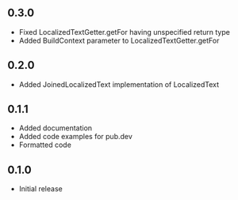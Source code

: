 ## 0.3.0
- Fixed LocalizedTextGetter.getFor having unspecified return type
- Added BuildContext parameter to LocalizedTextGetter.getFor

## 0.2.0
- Added JoinedLocalizedText implementation of LocalizedText

## 0.1.1
- Added documentation
- Added code examples for pub.dev
- Formatted code

## 0.1.0
- Initial release